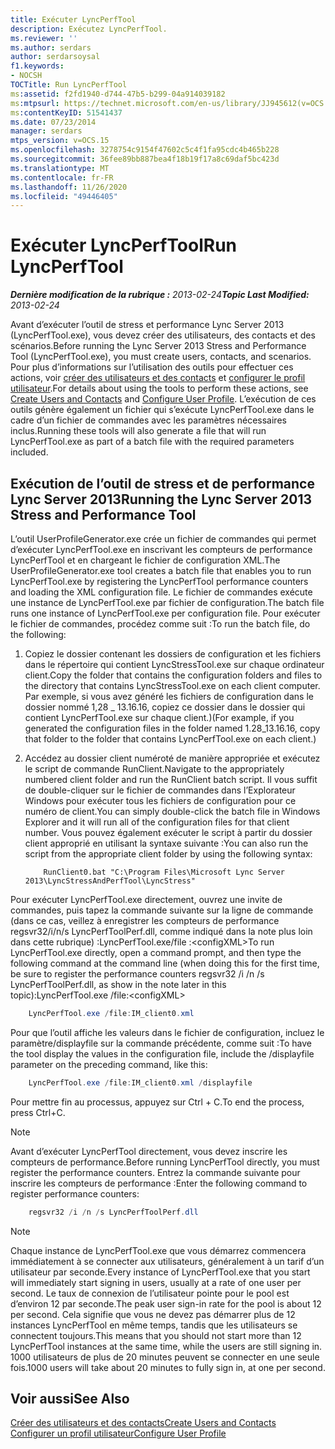 ```yaml
---
title: Exécuter LyncPerfTool
description: Exécutez LyncPerfTool.
ms.reviewer: ''
ms.author: serdars
author: serdarsoysal
f1.keywords:
- NOCSH
TOCTitle: Run LyncPerfTool
ms:assetid: f2fd1940-d744-47b5-b299-04a914039182
ms:mtpsurl: https://technet.microsoft.com/en-us/library/JJ945612(v=OCS.15)
ms:contentKeyID: 51541437
ms.date: 07/23/2014
manager: serdars
mtps_version: v=OCS.15
ms.openlocfilehash: 3278754c9154f47602c5c4f1fa95cdc4b465b228
ms.sourcegitcommit: 36fee89bb887bea4f18b19f17a8c69daf5bc423d
ms.translationtype: MT
ms.contentlocale: fr-FR
ms.lasthandoff: 11/26/2020
ms.locfileid: "49446405"
---
```

# <a name="run-lyncperftool"></a><span data-ttu-id="75baa-103">Exécuter LyncPerfTool</span><span class="sxs-lookup"><span data-stu-id="75baa-103">Run LyncPerfTool</span></span>

<div data-xmlns="http://www.w3.org/1999/xhtml">

<div class="topic" data-xmlns="http://www.w3.org/1999/xhtml" data-msxsl="urn:schemas-microsoft-com:xslt" data-cs="https://msdn.microsoft.com/">

<div data-asp="https://msdn2.microsoft.com/asp">



</div>

<div id="mainSection">

<div id="mainBody"><span data-ttu-id="75baa-104">

<span> </span></span><span class="sxs-lookup"><span data-stu-id="75baa-104">

<span> </span></span></span>

<span data-ttu-id="75baa-105">_**Dernière modification de la rubrique :** 2013-02-24_</span><span class="sxs-lookup"><span data-stu-id="75baa-105">_**Topic Last Modified:** 2013-02-24_</span></span>

<span data-ttu-id="75baa-106">Avant d’exécuter l’outil de stress et performance Lync Server 2013 (LyncPerfTool.exe), vous devez créer des utilisateurs, des contacts et des scénarios.</span><span class="sxs-lookup"><span data-stu-id="75baa-106">Before running the Lync Server 2013 Stress and Performance Tool (LyncPerfTool.exe), you must create users, contacts, and scenarios.</span></span> <span data-ttu-id="75baa-107">Pour plus d’informations sur l’utilisation des outils pour effectuer ces actions, voir [créer des utilisateurs et des contacts](create-users-and-contacts.md) et [configurer le profil utilisateur](configure-user-profile.md).</span><span class="sxs-lookup"><span data-stu-id="75baa-107">For details about using the tools to perform these actions, see [Create Users and Contacts](create-users-and-contacts.md) and [Configure User Profile](configure-user-profile.md).</span></span> <span data-ttu-id="75baa-108">L’exécution de ces outils génère également un fichier qui s’exécute LyncPerfTool.exe dans le cadre d’un fichier de commandes avec les paramètres nécessaires inclus.</span><span class="sxs-lookup"><span data-stu-id="75baa-108">Running these tools will also generate a file that will run LyncPerfTool.exe as part of a batch file with the required parameters included.</span></span>

<div>

## <a name="running-the-lync-server-2013-stress-and-performance-tool"></a><span data-ttu-id="75baa-109">Exécution de l’outil de stress et de performance Lync Server 2013</span><span class="sxs-lookup"><span data-stu-id="75baa-109">Running the Lync Server 2013 Stress and Performance Tool</span></span>

<span data-ttu-id="75baa-110">L’outil UserProfileGenerator.exe crée un fichier de commandes qui permet d’exécuter LyncPerfTool.exe en inscrivant les compteurs de performance LyncPerfTool et en chargeant le fichier de configuration XML.</span><span class="sxs-lookup"><span data-stu-id="75baa-110">The UserProfileGenerator.exe tool creates a batch file that enables you to run LyncPerfTool.exe by registering the LyncPerfTool performance counters and loading the XML configuration file.</span></span> <span data-ttu-id="75baa-111">Le fichier de commandes exécute une instance de LyncPerfTool.exe par fichier de configuration.</span><span class="sxs-lookup"><span data-stu-id="75baa-111">The batch file runs one instance of LyncPerfTool.exe per configuration file.</span></span> <span data-ttu-id="75baa-112">Pour exécuter le fichier de commandes, procédez comme suit :</span><span class="sxs-lookup"><span data-stu-id="75baa-112">To run the batch file, do the following:</span></span>

1.  <span data-ttu-id="75baa-113">Copiez le dossier contenant les dossiers de configuration et les fichiers dans le répertoire qui contient LyncStressTool.exe sur chaque ordinateur client.</span><span class="sxs-lookup"><span data-stu-id="75baa-113">Copy the folder that contains the configuration folders and files to the directory that contains LyncStressTool.exe on each client computer.</span></span> <span data-ttu-id="75baa-114">Par exemple, si vous avez généré les fichiers de configuration dans le dossier nommé 1,28 \_ 13.16.16, copiez ce dossier dans le dossier qui contient LyncPerfTool.exe sur chaque client.)</span><span class="sxs-lookup"><span data-stu-id="75baa-114">(For example, if you generated the configuration files in the folder named 1.28\_13.16.16, copy that folder to the folder that contains LyncPerfTool.exe on each client.)</span></span>

2.  <span data-ttu-id="75baa-115">Accédez au dossier client numéroté de manière appropriée et exécutez le script de commande RunClient.</span><span class="sxs-lookup"><span data-stu-id="75baa-115">Navigate to the appropriately numbered client folder and run the RunClient batch script.</span></span> <span data-ttu-id="75baa-116">Il vous suffit de double-cliquer sur le fichier de commandes dans l’Explorateur Windows pour exécuter tous les fichiers de configuration pour ce numéro de client.</span><span class="sxs-lookup"><span data-stu-id="75baa-116">You can simply double-click the batch file in Windows Explorer and it will run all of the configuration files for that client number.</span></span> <span data-ttu-id="75baa-117">Vous pouvez également exécuter le script à partir du dossier client approprié en utilisant la syntaxe suivante :</span><span class="sxs-lookup"><span data-stu-id="75baa-117">You can also run the script from the appropriate client folder by using the following syntax:</span></span>

    ```Batch
        RunClient0.bat "C:\Program Files\Microsoft Lync Server 2013\LyncStressAndPerfTool\LyncStress" 
    ```
<span data-ttu-id="75baa-118">Pour exécuter LyncPerfTool.exe directement, ouvrez une invite de commandes, puis tapez la commande suivante sur la ligne de commande (dans ce cas, veillez à enregistrer les compteurs de performance regsvr32/i/n/s LyncPerfToolPerf.dll, comme indiqué dans la note plus loin dans cette rubrique) :LyncPerfTool.exe/file :\<configXML\></span><span class="sxs-lookup"><span data-stu-id="75baa-118">To run LyncPerfTool.exe directly, open a command prompt, and then type the following command at the command line (when doing this for the first time, be sure to register the performance counters regsvr32 /i /n /s LyncPerfToolPerf.dll, as show in the note later in this topic):LyncPerfTool.exe /file:\<configXML\></span></span>
```Powershell
    LyncPerfTool.exe /file:IM_client0.xml
```
<span data-ttu-id="75baa-119">Pour que l’outil affiche les valeurs dans le fichier de configuration, incluez le paramètre/displayfile sur la commande précédente, comme suit :</span><span class="sxs-lookup"><span data-stu-id="75baa-119">To have the tool display the values in the configuration file, include the /displayfile parameter on the preceding command, like this:</span></span>
```Powershell
    LyncPerfTool.exe /file:IM_client0.xml /displayfile
```
<span data-ttu-id="75baa-120">Pour mettre fin au processus, appuyez sur Ctrl + C.</span><span class="sxs-lookup"><span data-stu-id="75baa-120">To end the process, press Ctrl+C.</span></span>

<div>


> [!NOTE]  
> <span data-ttu-id="75baa-121">Avant d’exécuter LyncPerfTool directement, vous devez inscrire les compteurs de performance.</span><span class="sxs-lookup"><span data-stu-id="75baa-121">Before running LyncPerfTool directly, you must register the performance counters.</span></span> <span data-ttu-id="75baa-122">Entrez la commande suivante pour inscrire les compteurs de performance :</span><span class="sxs-lookup"><span data-stu-id="75baa-122">Enter the following command to register performance counters:</span></span>



</div>

```Powershell
    regsvr32 /i /n /s LyncPerfToolPerf.dll
```
<div>


> [!NOTE]  
> <span data-ttu-id="75baa-123">Chaque instance de LyncPerfTool.exe que vous démarrez commencera immédiatement à se connecter aux utilisateurs, généralement à un tarif d’un utilisateur par seconde.</span><span class="sxs-lookup"><span data-stu-id="75baa-123">Every instance of LyncPerfTool.exe that you start will immediately start signing in users, usually at a rate of one user per second.</span></span> <span data-ttu-id="75baa-124">Le taux de connexion de l’utilisateur pointe pour le pool est d’environ 12 par seconde.</span><span class="sxs-lookup"><span data-stu-id="75baa-124">The peak user sign-in rate for the pool is about 12 per second.</span></span> <span data-ttu-id="75baa-125">Cela signifie que vous ne devez pas démarrer plus de 12 instances LyncPerfTool en même temps, tandis que les utilisateurs se connectent toujours.</span><span class="sxs-lookup"><span data-stu-id="75baa-125">This means that you should not start more than 12 LyncPerfTool instances at the same time, while the users are still signing in.</span></span> <span data-ttu-id="75baa-126">1000 utilisateurs de plus de 20 minutes peuvent se connecter en une seule fois.</span><span class="sxs-lookup"><span data-stu-id="75baa-126">1000 users will take about 20 minutes to fully sign in, at one per second.</span></span>



</div>

</div>

<div>

## <a name="see-also"></a><span data-ttu-id="75baa-127">Voir aussi</span><span class="sxs-lookup"><span data-stu-id="75baa-127">See Also</span></span>


[<span data-ttu-id="75baa-128">Créer des utilisateurs et des contacts</span><span class="sxs-lookup"><span data-stu-id="75baa-128">Create Users and Contacts</span></span>](create-users-and-contacts.md)  
[<span data-ttu-id="75baa-129">Configurer un profil utilisateur</span><span class="sxs-lookup"><span data-stu-id="75baa-129">Configure User Profile</span></span>](configure-user-profile.md)  
  

<span data-ttu-id="75baa-130"></div>

</div>

<span> </span>

</div>

</div>

</span><span class="sxs-lookup"><span data-stu-id="75baa-130"></div>

</div>

<span> </span>

</div>

</div>

</span></span></div>


